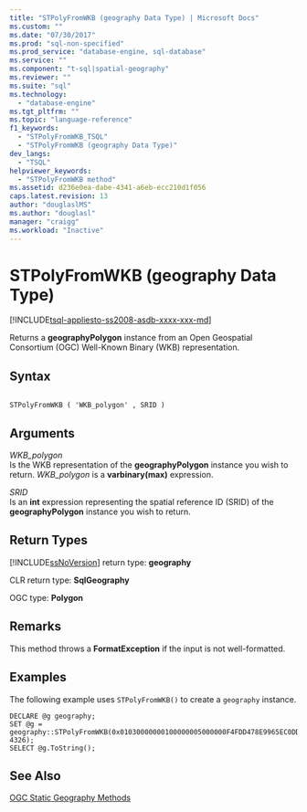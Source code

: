```yaml
---
title: "STPolyFromWKB (geography Data Type) | Microsoft Docs"
ms.custom: ""
ms.date: "07/30/2017"
ms.prod: "sql-non-specified"
ms.prod_service: "database-engine, sql-database"
ms.service: ""
ms.component: "t-sql|spatial-geography"
ms.reviewer: ""
ms.suite: "sql"
ms.technology: 
  - "database-engine"
ms.tgt_pltfrm: ""
ms.topic: "language-reference"
f1_keywords: 
  - "STPolyFromWKB_TSQL"
  - "STPolyFromWKB (geography Data Type)"
dev_langs: 
  - "TSQL"
helpviewer_keywords: 
  - "STPolyFromWKB method"
ms.assetid: d236e0ea-dabe-4341-a6eb-ecc210d1f056
caps.latest.revision: 13
author: "douglaslMS"
ms.author: "douglasl"
manager: "craigg"
ms.workload: "Inactive"
---
```

# STPolyFromWKB (geography Data Type)
[!INCLUDE[tsql-appliesto-ss2008-asdb-xxxx-xxx-md](../../includes/tsql-appliesto-ss2008-asdb-xxxx-xxx-md.md)]

Returns a **geographyPolygon** instance from an Open Geospatial Consortium (OGC) Well-Known Binary (WKB) representation.
  
## Syntax  
  
```  
  
STPolyFromWKB ( 'WKB_polygon' , SRID )  
```  
  
## Arguments  
 *WKB_polygon*  
 Is the WKB representation of the **geographyPolygon** instance you wish to return. *WKB_polygon* is a **varbinary(max)** expression.  
  
 *SRID*  
 Is an **int** expression representing the spatial reference ID (SRID) of the **geographyPolygon** instance you wish to return.  
  
## Return Types  
 [!INCLUDE[ssNoVersion](../../includes/ssnoversion-md.md)] return type: **geography**  
  
 CLR return type: **SqlGeography**  
  
 OGC type: **Polygon**  
  
## Remarks  
 This method throws a **FormatException** if the input is not well-formatted.  
  
## Examples  
 The following example uses `STPolyFromWKB()` to create a `geography` instance.  
  
```  
DECLARE @g geography;   
SET @g = geography::STPolyFromWKB(0x01030000000100000005000000F4FDD478E9965EC0DD24068195D3474083C0CAA145965EC0508D976E12D3474083C0CAA145965EC04E62105839D44740F4FDD478E9965EC04E62105839D44740F4FDD478E9965EC0DD24068195D34740, 4326);  
SELECT @g.ToString();  
```  
  
## See Also  
 [OGC Static Geography Methods](../../t-sql/spatial-geography/ogc-static-geography-methods.md)  
  
  
